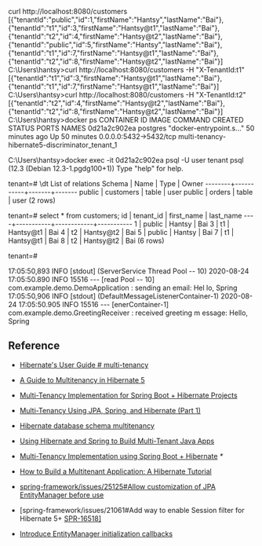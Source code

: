 curl http://localhost:8080/customers
[{"tenantId":"public","id":1,"firstName":"Hantsy","lastName":"Bai"},{"tenantId":"t1","id":3,"firstName":"Hantsy@t1","lastName":"Bai"},{"tenantId":"t2","id":4,"firstName":"Hantsy@t2","lastName":"Bai"},{"tenantId":"public","id":5,"firstName":"Hantsy","lastName":"Bai"},{"tenantId":"t1","id":7,"firstName":"Hantsy@t1","lastName":"Bai"},{"tenantId":"t2","id":8,"firstName":"Hantsy@t2","lastName":"Bai"}]
C:\Users\hantsy>curl http://localhost:8080/customers -H "X-TenantId:t1"
[{"tenantId":"t1","id":3,"firstName":"Hantsy@t1","lastName":"Bai"},{"tenantId":"t1","id":7,"firstName":"Hantsy@t1","lastName":"Bai"}]
C:\Users\hantsy>curl http://localhost:8080/customers -H "X-TenantId:t2"
[{"tenantId":"t2","id":4,"firstName":"Hantsy@t2","lastName":"Bai"},{"tenantId":"t2","id":8,"firstName":"Hantsy@t2","lastName":"Bai"}]
C:\Users\hantsy>docker ps
CONTAINER ID        IMAGE               COMMAND                  CREATED             STATUS              PORTS                    NAMES
0d21a2c902ea        postgres            "docker-entrypoint.s…"   50 minutes ago      Up 50 minutes       0.0.0.0:5432->5432/tcp   multi-tenancy-hibernate5-discriminator_tenant_1

C:\Users\hantsy>docker exec -it 0d21a2c902ea psql -U user tenant
psql (12.3 (Debian 12.3-1.pgdg100+1))
Type "help" for help.

tenant=# \dt
         List of relations
 Schema |   Name    | Type  | Owner
--------+-----------+-------+-------
 public | customers | table | user
 public | orders    | table | user
(2 rows)

tenant=# select * from customers;
 id | tenant_id | first_name | last_name
----+-----------+------------+-----------
  1 | public    | Hantsy     | Bai
  3 | t1        | Hantsy@t1  | Bai
  4 | t2        | Hantsy@t2  | Bai
  5 | public    | Hantsy     | Bai
  7 | t1        | Hantsy@t1  | Bai
  8 | t2        | Hantsy@t2  | Bai
(6 rows)

tenant=#

17:05:50,893 INFO  [stdout] (ServerService Thread Pool -- 10) 2020-08-24 17:05:50.890  INFO 15516 --- [read Pool -- 10] com.example.demo.DemoApplication         : sending an email: Hel
lo, Spring
17:05:50,906 INFO  [stdout] (DefaultMessageListenerContainer-1) 2020-08-24 17:05:50.905  INFO 15516 --- [enerContainer-1] com.example.demo.GreetingReceiver        : received greeting m
essage: Hello, Spring


## Reference

* [Hibernate's User Guide #  multi-tenancy](https://docs.jboss.org/hibernate/orm/5.2/userguide/html_single/Hibernate_User_Guide.html#multitenacy)

* [A Guide to Multitenancy in Hibernate 5](https://www.baeldung.com/hibernate-5-multitenancy)

* [Multi-Tenancy Implementation for Spring Boot + Hibernate Projects](https://dzone.com/articles/spring-boot-hibernate-multitenancy-implementation#)

* [Multi-Tenancy Using JPA, Spring, and Hibernate (Part 1)](https://dzone.com/articles/multi-tenancy-using-jpa-spring-and-hibernate-part#)

* [Hibernate database schema multitenancy](https://vladmihalcea.com/hibernate-database-schema-multitenancy/)

* [Using Hibernate and Spring to Build Multi-Tenant Java Apps ](https://www.citusdata.com/blog/2018/02/13/using-hibernate-and-spring-to-build-multitenant-java-apps/)

* [Multi-Tenancy Implementation using Spring Boot + Hibernate](https://medium.com/swlh/multi-tenancy-implementation-using-spring-boot-hibernate-6a8e3ecb251a)  _\*_

* [How to Build a Multitenant Application: A Hibernate Tutorial](https://www.toptal.com/hibernate/build-multitenant-java-hibernate)

* [spring-framework/issues/25125#Allow customization of JPA EntityManager before use](https://github.com/spring-projects/spring-framework/issues/25125#) 

* [spring-framework/issues/21061#Add way to enable Session filter for Hibernate 5+ [SPR-16518\]](https://github.com/spring-projects/spring-framework/issues/21061#)  
* [Introduce EntityManager initialization callbacks ](https://github.com/kenny5he/spring-framework/commit/6860eda32bbe163a9af8b550798bc5cf48b38d3c)
